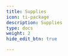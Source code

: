 ```yaml
---
title: Supplies
icon: ti-package
description: Supplies
type: docs
weight: 2
hide_edit_btn: true

---
```


